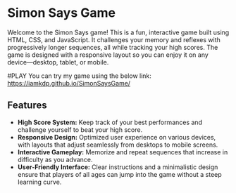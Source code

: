 # Simon Says Game

Welcome to the Simon Says game! This is a fun, interactive game built using HTML, CSS, and JavaScript. It challenges your memory and reflexes with progressively longer sequences, all while tracking your high scores. The game is designed with a responsive layout so you can enjoy it on any device—desktop, tablet, or mobile.

#PLAY
You can try my game using the below link:
https://iamkdp.github.io/SimonSaysGame/

## Features

- **High Score System:** Keep track of your best performances and challenge yourself to beat your high score.
- **Responsive Design:** Optimized user experience on various devices, with layouts that adjust seamlessly from desktops to mobile screens.
- **Interactive Gameplay:** Memorize and repeat sequences that increase in difficulty as you advance.
- **User-Friendly Interface:** Clear instructions and a minimalistic design ensure that players of all ages can jump into the game without a steep learning curve.

